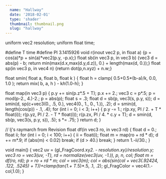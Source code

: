 ```yaml
---
  name: "Hallway"
  date: '2018-02-01'
  type: 'shader'
  thumbnail: thumbnail.png
  slug: "hallway"
---
```

uniform vec2 resolution;
uniform float time;

#define T time
#define PI 3.1415926
  void r(inout vec2 p, in float a) {p = cos(a)*p + sin(a)*vec2(p.y, -p.x);}
  float sb(in vec3 p, in vec3 b) {vec3 d = abs(p) - b; return min(max(d.x,max(d.y,d.z)), 0.) + length(max(d, 0.));}
  float sp(in vec3 p, in vec4 n) {return dot(p,n.xyz) + n.w;}

  float smin( float a, float b, float k )
  {
      float h = clamp( 0.5+0.5*(b-a)/k, 0.0, 1.0 );
      return mix( b, a, h ) - k*h*(1.0-h);
  }

  float map(in vec3 p)
  {
      p.y += sin(p.z*.5 + T);
      p.x += 2.;
      vec3 c = p*.5;
      p = mod(p-2., 4.)-2.;
      p = abs(p);
      float s = .3;
      float d = sb(p, vec3(s, p.y, s));
      d = smin(d, sp(c+vec3(0., .5, 0.), vec4(0., 1., 0., 1.)), .2);
      d = smin(d, length(cos(p)) - .1, .4);
      for (int i = 0; i < 3; i++)
      {
          p.y -= 1.;
          r(p.xy, PI / 2. + T * float(i));
          r(p.yz, PI / 2. - T * float(i));
          r(p.zx, PI / 4. * c.y + T);
          d = smin(d, sb(p, vec3(s, p.y, s)), .5);
          s *= .75;
      }
      return d;
  }

  // lj's raymarch from Revision
  float df(in vec3 ro, in vec3 rd)
  {
      float d = 0.;
      float ii;
      for (int i = 0; i < 100; i++)
      {
          ii = float(i);
          float m = map(ro + rd * d);
          d += m*.9;
          if (abs(m) < 0.02) break;
          if (d > 40.) break;
      }
      return 1.-ii/30.;
  }

  void main()
  {
    vec2 uv = (gl_FragCoord.xy*2. - resolution.xy)/resolution.y;
      vec3 ro = vec3(uv, -T), rd = normalize(vec3(uv, -1.)), p, n, col;
      float m = df(ro, rd);
      p = ro + rd * m;
      col = vec3(m);
      col = abs(sin(col + vec3(.92424, .122, .5245) + T))+clamp(tan(1.+ T*.5)*.5, .1, .2);
      gl_FragColor = vec4(1.-col,1.0);
  }

